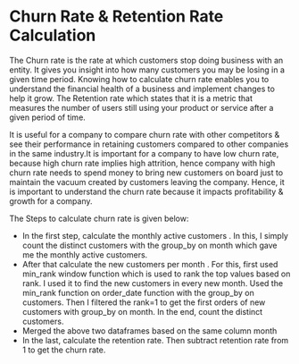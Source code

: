 # Churn Rate & Retention Rate Calculation

The Churn rate is the rate at which customers stop doing business with an entity. It gives you insight into how many customers you may be losing in a given time period. Knowing how to calculate churn rate enables you to understand the financial health of a business and implement changes to help it grow. The Retention rate which states that it is a metric that measures the number of users still using your product or service after a given period of time.

It is useful for a company to compare churn rate with other competitors & see their performance in retaining customers compared to other 
companies in the same industry.It is important for a company to have low churn rate, because high churn rate implies high attrition, hence
 company with high churn rate needs to spend money to bring new customers on board just to maintain the vacuum created by customers 
leaving the company. Hence, it is important to understand the churn rate because it impacts profitability & growth for a company.

The Steps to calculate churn rate is given below:

- In the first step, calculate the monthly active customers . In this, I simply count the distinct customers with the group_by on month which gave me the monthly active customers.
- After that calculate the new customers per month . For this, first used min_rank window function which is used to rank the top values based on rank. I used it to find the new customers in every new month. Used the min_rank function on order_date function with the group_by on customers. Then I filtered the rank=1 to get the first orders of new customers with group_by on month. In the end, count the distinct customers.
- Merged the above two dataframes based on the same column month
- In the last, calculate the retention rate. Then subtract retention rate from 1 to get the churn rate.
